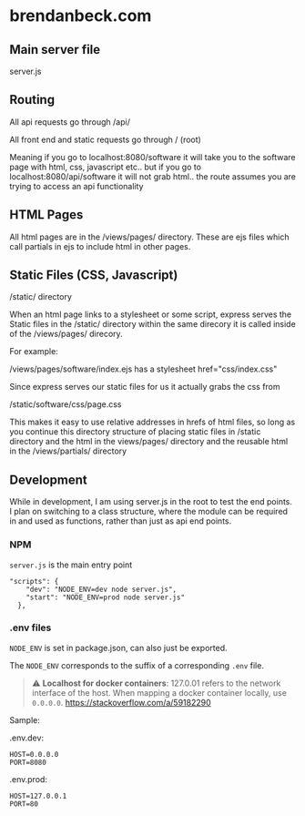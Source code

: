 # brendanbeck.com

## Main server file
server.js

## Routing
All api requests go through /api/

All front end and static requests go through /          (root)

Meaning if you go to localhost:8080/software it will take you to the software page
with html, css, javascript etc.. but if you go to localhost:8080/api/software
it will not grab html.. the route assumes you are trying to access an api functionality

## HTML Pages
All html pages are in the /views/pages/ directory. These are ejs files which
call partials in ejs to include html in other pages.

## Static Files (CSS, Javascript)
/static/ directory

When an html page links to a stylesheet or some script, express serves the Static
files in the /static/ directory within the same direcory it is called inside
of the /views/pages/ direcory.

For example:

/views/pages/software/index.ejs     has a stylesheet href="css/index.css"

Since express serves our static files for us it actually grabs the css from

/static/software/css/page.css

This makes it easy to use relative addresses in hrefs of html files, so long
as you continue this directory structure of placing static files in /static
directory and the html in the views/pages/ directory and the reusable html
in the /views/partials/ directory

## Development
While in development, I am using server.js in the root to test the end points. I plan on switching to a class structure, where the module can be required in and used as functions, rather than just as api end points.

### NPM
`server.js` is the main entry point
```
"scripts": {
    "dev": "NODE_ENV=dev node server.js",
    "start": "NODE_ENV=prod node server.js"
  },
```


### .env files
`NODE_ENV` is set in package.json, can also just be exported.

The `NODE_ENV` corresponds to the suffix of a corresponding `.env` file.

> :warning: **Localhost for docker containers**: 127.0.01 refers to the network interface of the host. When mapping a docker container locally, use `0.0.0.0`. https://stackoverflow.com/a/59182290



Sample:

.env.dev:
```
HOST=0.0.0.0
PORT=8080
```

.env.prod:
```
HOST=127.0.0.1
PORT=80
```

